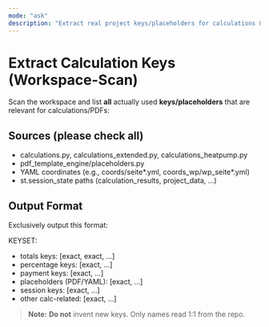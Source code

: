 ```yaml
---
mode: "ask"
description: "Extract real project keys/placeholders for calculations & PDFs"
---
```


# Extract Calculation Keys (Workspace-Scan)

Scan the workspace and list **all** actually used **keys/placeholders** that are relevant for calculations/PDFs:

## Sources (please check all)
- calculations.py, calculations_extended.py, calculations_heatpump.py
- pdf_template_engine/placeholders.py
- YAML coordinates (e.g., coords/seite*.yml, coords_wp/wp_seite*.yml)
- st.session_state paths (calculation_results, project_data, …)

## Output Format
Exclusively output this format:

KEYSET:
- totals keys: [exact, exact, …]
- percentage keys: [exact, …]
- payment keys: [exact, …]
- placeholders (PDF/YAML): [exact, …]
- session keys: [exact, …]
- other calc-related: [exact, …]

> **Note:** **Do not** invent new keys. Only names read 1:1 from the repo.